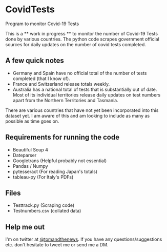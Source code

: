 # CovidTests
Program to monitor Covid-19 Tests

This is a ** work in progress ** to monitor the number of Covid-19 Tests done by various countries.
The python code scrapes government official sources for daily updates on the number of covid tests completed.

## A few quick notes
* Germany and Spain have no official total of the number of tests completed (that I know of).
* France and Switzerland release totals weekly.
* Australia has a national total of tests that is substantially out of date. Most of its individual territories release daily updates on test numbers apart from the Northern Territories and Tasmania.

There are various countries that have not yet been incorporated into this dataset yet. I am aware of this and am looking to include as many as possible as time goes on.

## Requirements for running the code
* Beautiful Soup 4
* Dateparser
* Googletrans (Helpful probably not essential)
* Pandas / Numpy
* pytesseract (For reading Japan's totals)
* tableau-py (For Italy's PDFs)

## Files
* Testtrack.py (Scraping code)
* Testnumbers.csv (collated data)

## Help me out
I'm on twitter at [@tomandthenews](https://twitter.com/tomandthenews). If you have any questions/suggestions etc. don't hesitate to tweet me or send me a DM. 